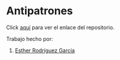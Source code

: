 # Antipatrones

Click [aquí](https://github.com/ESTHERRODRIGUEZGARCIA/Antipatrones.git) para ver el enlace del repositorio.

Trabajo hecho por:
1. [Esther Rodríguez García](https://github.com/ESTHERRODRIGUEZGARCIA)


